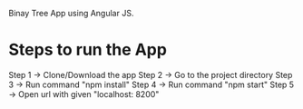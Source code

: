 Binay Tree App using Angular JS.

Steps to run the App
====================

Step 1 -> Clone/Download the app
Step 2 -> Go to the project directory
Step 3 -> Run command "npm install"
Step 4 -> Run command "npm start"
Step 5 -> Open url with given "localhost: 8200"
